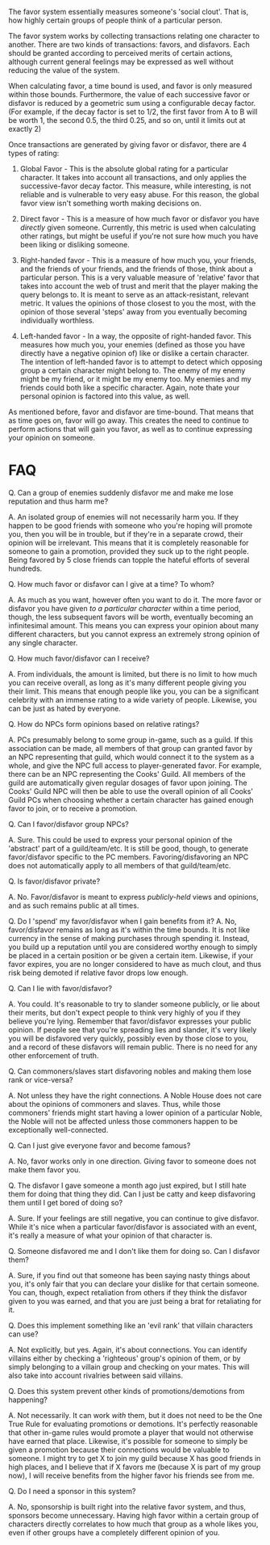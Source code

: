 The favor system essentially measures someone's 'social clout'. That is, how highly
certain groups of people think of a particular person.

The favor system works by collecting transactions relating one character to another.
There are two kinds of transactions: favors, and disfavors. Each should be granted according
to perceived merits of certain actions, although current general feelings may be expressed
as well without reducing the value of the system.

When calculating favor, a time bound is used, and favor is only measured within those bounds.
Furthermore, the value of each successive favor or disfavor is reduced by a geometric sum using
a configurable decay factor. (For example, if the decay factor is set to 1/2, the first favor
from A to B will be worth 1, the second 0.5, the third 0.25, and so on, until it limits
out at exactly 2)

Once transactions are generated by giving favor or disfavor, there are 4 types of rating:

1. Global Favor -
   This is the absolute global rating for a particular character. It takes into account
   all transactions, and only applies the successive-favor decay factor. This measure,
   while interesting, is not reliable and is vulnerable to very easy abuse. For this reason,
   the global favor view isn't something worth making decisions on.

2. Direct favor -
   This is a measure of how much favor or disfavor you have _directly_ given someone.
   Currently, this metric is used when calculating other ratings, but might be useful
   if you're not sure how much you have been liking or disliking someone.

3. Right-handed favor -
   This is a measure of how much you, your friends, and the friends of your friends, and
   the friends of those, think about a particular person. This is a very valuable measure
   of 'relative' favor that takes into account the web of trust and merit that the
   player making the query belongs to. It is meant to serve as an attack-resistant,
   relevant metric. It values the opinions of those closest to you the most, with
   the opinion of those several 'steps' away from you eventually becoming individually
   worthless.

4. Left-handed favor -
   In a way, the opposite of right-handed favor. This measures how much you, your enemies (defined
   as those you have directly have a negative opinion of) like or dislike a certain character.
   The intention of left-handed favor is to attempt to detect which opposing group a certain
   character might belong to. The enemy of my enemy might be my friend, or it might be my enemy
   too. My enemies and my friends could both like a specific character. Again, note thate your
   personal opinion is factored into this value, as well.

As mentioned before, favor and disfavor are time-bound. That means that as time goes on, favor
will go away. This creates the need to continue to perform actions that will gain you favor,
as well as to continue expressing your opinion on someone.

FAQ
===

Q. Can a group of enemies suddenly disfavor me and make me lose reputation and thus harm me?

A. An isolated group of enemies will not necessarily harm you. If they happen to be good friends
   with someone who you're hoping will promote you, then you will be in trouble, but if they're
   in a separate crowd, their opinion will be irrelevant.
   This means that it is completely reasonable for someone to gain a promotion, provided
   they suck up to the right people. Being favored by 5 close friends can topple the hateful
   efforts of several hundreds.

Q. How much favor or disfavor can I give at a time? To whom?

A. As much as you want, however often you want to do it. The more favor or disfavor you have
   given *to a particular character* within a time period, though, the less subsequent favors
   will be worth, eventually becoming an infinitesimal amount. This means you can express your
   opinion about many different characters, but you cannot express an extremely strong opinion
   of any single character.

Q. How much favor/disfavor can I receive?

A. From individuals, the amount is limited, but there is no limit to how much you can
   receive overall, as long as it's many different people giving you their limit.
   This means that enough people like you, you can be a significant celebrity with an
   immense rating to a wide variety of people. Likewise, you can be just as hated by everyone.

Q. How do NPCs form opinions based on relative ratings?

A. PCs presumably belong to some group in-game, such as a guild.  If this association can be
   made, all members of that group can granted favor by an NPC representing that guild, which
   would connect it to the system as a whole, and give the NPC full access to player-generated
   favor.
   For example, there can be an NPC representing the Cooks' Guild. All members of the guild are
   automatically given regular dosages of favor upon joining. The Cooks' Guild NPC will then be
   able to use the overall opinion of all Cooks' Guild PCs when choosing whether a certain
   character has gained enough favor to join, or to receive a promotion.

Q. Can I favor/disfavor group NPCs?

A. Sure. This could be used to express your personal opinion of the 'abstract' part of a
   guild/team/etc. It is still be good, though, to generate favor/disfavor specific to the PC
   members. Favoring/disfavoring an NPC does not automatically apply to all members of that
   guild/team/etc.

Q. Is favor/disfavor private?

A. No. Favor/disfavor is meant to express *publicly-held* views and opinions, and as such
   remains public at all times.

Q. Do I 'spend' my favor/disfavor when I gain benefits from it?
A. No, favor/disfavor remains as long as it's within the time bounds. It is not like currency in
   the sense of making purchases through spending it. Instead, you build up a reputation until
   you are considered worthy enough to simply be placed in a certain position or be given a
   certain item.  Likewise, if your favor expires, you are no longer considered to have as much
   clout, and thus risk being demoted if relative favor drops low enough.

Q. Can I lie with favor/disfavor?

A. You could. It's reasonable to try to slander someone publicly, or lie about their merits,
   but don't expect people to think very highly of you if they believe you're lying. Remember
   that favor/disfavor expresses your public opinion. If people see that you're spreading lies
   and slander, it's very likely you will be disfavored very quickly, possibly even by those
   close to you, and a record of these disfavors will remain public. There is no need for any
   other enforcement of truth.

Q. Can commoners/slaves start disfavoring nobles and making them lose rank or vice-versa?

A. Not unless they have the right connections. A Noble House does not care about the opinions
   of commoners and slaves. Thus, while those commoners' friends might start having a lower
   opinion of a particular Noble, the Noble will not be affected unless those commoners
   happen to be exceptionally well-connected.

Q. Can I just give everyone favor and become famous?

A. No, favor works only in one direction. Giving favor to someone does not make them favor you.

Q. The disfavor I gave someone a month ago just expired, but I still hate them for doing that
   thing they did. Can I just be catty and keep disfavoring them until I get bored of doing so?
   
A. Sure. If your feelings are still negative, you can continue to give disfavor.
   While it's nice when a particular favor/disfavor is associated with an event,
   it's really a measure of what your opinion of that character is.

Q. Someone disfavored me and I don't like them for doing so. Can I disfavor them?

A. Sure, if you find out that someone has been saying nasty things about you, it's only fair
   that you can declare your dislike for that certain someone. You can, though, expect
   retaliation from others if they think the disfavor given to you was earned, and that you are
   just being a brat for retaliating for it.

Q. Does this implement something like an 'evil rank' that villain characters can use?

A. Not explicitly, but yes. Again, it's about connections. You can identify villains either by
   checking a 'righteous' group's opinion of them, or by simply belonging to a villain group and
   checking on your mates. This will also take into account rivalries between said villains.

Q. Does this system prevent other kinds of promotions/demotions from happening?

A. Not necessarily. It can work *with* them, but it does not need to be the One True Rule for
   evaluating promotions or demotions. It's perfectly reasonable that other in-game rules would
   promote a player that would not otherwise have earned that place. Likewise, it's possible for
   someone to simply be given a promotion because their connections would be valuable to
   someone. I might try to get X to join my guild because X has good friends in high places, and
   I believe that if X favors me (because X is part of my group now), I will receive benefits
   from the higher favor his friends see from me.

Q. Do I need a sponsor in this system?

A. No, sponsorship is built right into the relative favor system, and thus, sponsors become
   unnecessary. Having high favor within a certain group of characters directly correlates
   to how much that group as a whole likes you, even if other groups have a completely
   different opinion of you.
